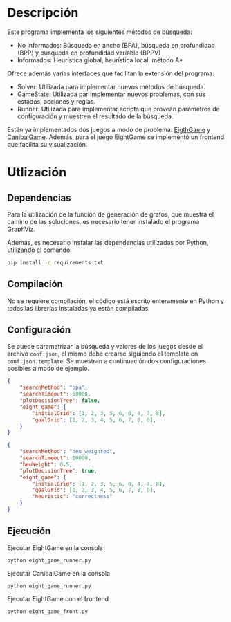 # Descripción

Este programa implementa los siguientes métodos de búsqueda:
- No informados: Búsqueda en ancho (BPA), búsqueda en profundidad (BPP) y búsqueda en profundidad variable (BPPV)
- Informados: Heurística global, heurística local, método A*

Ofrece además varias interfaces que facilitan la extensión del programa:
- Solver: Utilizada para implementar nuevos métodos de búsqueda.
- GameState: Utilizada par implementar nuevos problemas, con sus estados, acciones y reglas.
- Runner: Utilizada para implementar scripts que provean parámetros de configuración y muestren el resultado de la búsqueda.

Están ya implementados dos juegos a modo de problema: [EigthGame](https://www.cut-the-knot.org/SimpleGames/EightDigitPuzzle.shtml) y [CanibalGame](https://es.wikipedia.org/wiki/Acertijo_de_los_misioneros_y_los_can%C3%ADbales). Además, para el juego EightGame se implementó un frontend que facilita su visualización.

# Utlización

## Dependencias

Para la utilización de la función de generación de grafos, que muestra el camino de las soluciones, es necesario tener instalado
el programa [GraphViz](https://graphviz.org/download/).

Además, es necesario instalar las dependencias utilizadas por Python, utilizando el comando:
```bash
pip install -r requirements.txt
```

## Compilación

No se requiere compilación, el código está escrito enteramente en Python y todas las librerías instaladas ya están compiladas.

## Configuración
Se puede parametrizar la búsqueda y valores de los juegos desde el archivo `conf.json`, el mismo debe crearse siguiendo el template en `conf.json.template`.
Se muestran a continuación dos configuraciones posibles a modo de ejemplo.

```json
{
    "searchMethod": "bpa",
    "searchTimeout": 60000,
    "plotDecisionTree": false,
    "eight_game": {
        "initialGrid": [1, 2, 3, 5, 6, 0, 4, 7, 8],
        "goalGrid": [1, 2, 3, 4, 5, 6, 7, 8, 0],
    }
}
```

```json
{
    "searchMethod": "heu_weighted",
    "searchTimeout": 10000,
    "heuWeight": 0.5,
    "plotDecisionTree": true,
    "eight_game": {
        "initialGrid": [1, 2, 3, 5, 6, 0, 4, 7, 8],
        "goalGrid": [1, 2, 3, 4, 5, 6, 7, 8, 0],
        "heuristic": "correctness"
    }
}
```

## Ejecución
Ejecutar EightGame en la consola
```
python eight_game_runner.py
```
Ejecutar CanibalGame en la consola
```
python eight_game_runner.py
```
Ejecutar EightGame con el frontend
```
python eight_game_front.py
```